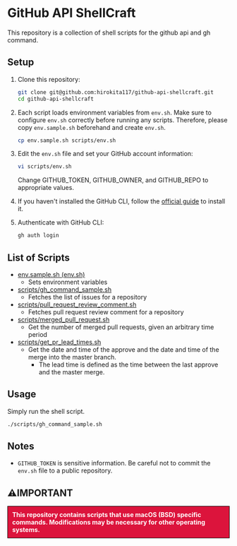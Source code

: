 # GitHub API ShellCraft

This repository is a collection of shell scripts for the github api and gh command.

## Setup

1. Clone this repository:
   ```sh
   git clone git@github.com:hirokita117/github-api-shellcraft.git
   cd github-api-shellcraft
   ```

2. Each script loads environment variables from `env.sh`. Make sure to configure `env.sh` correctly before running any scripts. Therefore, please copy `env.sample.sh` beforehand and create `env.sh`.
   ```sh
   cp env.sample.sh scripts/env.sh
   ```

3. Edit the `env.sh` file and set your GitHub account information:
   ```sh
   vi scripts/env.sh
   ```
   Change GITHUB_TOKEN, GITHUB_OWNER, and GITHUB_REPO to appropriate values.

4. If you haven't installed the GitHub CLI, follow the [official guide](https://github.com/cli/cli#installation) to install it.

5. Authenticate with GitHub CLI:
   ```sh
   gh auth login
   ```

## List of Scripts
- [env.sample.sh (env.sh)](env.sample.sh)
  - Sets environment variables
- [scripts/gh_command_sample.sh](scripts/gh_command_sample.sh)
  - Fetches the list of issues for a repository
- [scripts/pull_request_review_comment.sh](scripts/pull_request_review_comment.sh)
  - Fetches pull request review comment for a repository
- [scripts/merged_pull_request.sh](scripts/merged_pull_request.sh)
  - Get the number of merged pull requests, given an arbitrary time period
- [scripts/get_pr_lead_times.sh](scripts/get_pr_lead_times.sh)
  - Get the date and time of the approve and the date and time of the merge into the master branch.
    - The lead time is defined as the time between the last approve and the master merge.

## Usage
Simply run the shell script.
```sh
./scripts/gh_command_sample.sh
```

## Notes

- `GITHUB_TOKEN` is sensitive information. Be careful not to commit the `env.sh` file to a public repository.

## ⚠️IMPORTANT
<div style="background-color: #DC143C; color: white; font-weight: bold; padding: 10px; border: 1px solid #000000;">
  This repository contains scripts that use macOS (BSD) specific commands. Modifications may be necessary for other operating systems.
</div>
